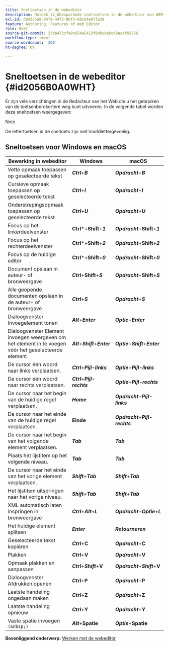 ```yaml
---
title: Sneltoetsen in de webeditor
description: Ontdek tijdbesparende sneltoetsen in de webeditor van AEM hulplijnen.
exl-id: d843c5a9-04f8-44f2-9bf5-60cb4ed7fa38
feature: Authoring, Features of Web Editor
role: User
source-git-commit: 33da473cfa8c654a5413f9d8cbe9c43acaf65766
workflow-type: tm+mt
source-wordcount: '360'
ht-degree: 0%

---
```


# Sneltoetsen in de webeditor {#id2056B0A0WHT}

Er zijn vele verrichtingen in de Redacteur van het Web die u het gebruiken van de toetsenbordkortere weg kunt uitvoeren. In de volgende tabel worden deze sneltoetsen weergegeven:

>[!NOTE]
>
> De lettertoetsen in de sneltoets zijn niet hoofdlettergevoelig.

## Sneltoetsen voor Windows en macOS

| Bewerking in webeditor | Windows | macOS |
|-----------------------|-----------------|-----------------|
| Vette opmaak toepassen op geselecteerde tekst | ***Ctrl***+***B*** | ***Opdracht***+***B*** |
| Cursieve opmaak toepassen op geselecteerde tekst | ***Ctrl***+***I*** | ***Opdracht***+***I*** |
| Onderstrepingsopmaak toepassen op geselecteerde tekst | ***Ctrl***+***U*** | ***Opdracht***+***U*** |
| Focus op het linkerdeelvenster | **Ctrl***+**Shift**+***1*** | ***Opdracht***+**Shift**+***1*** |
| Focus op het rechterdeelvenster | **Ctrl***+**Shift**+***2*** | ***Opdracht***+**Shift**+***2*** |
| Focus op de huidige editor | **Ctrl***+**Shift**+***0*** | ***Opdracht***+**Shift**+***0*** |
| Document opslaan in auteur- of bronweergave | ***Ctrl***+**Shift**+***S*** | ***Opdracht***+**Shift**+***S*** |
| Alle geopende documenten opslaan in de auteur- of bronweergave | ***Ctrl***+***S*** | ***Opdracht***+***S*** |
| Dialoogvenster Invoegelement tonen | ***Alt***+***Enter*** | ***Optie***+***Enter*** |
| Dialoogvenster Element invoegen weergeven om het element in te voegen vóór het geselecteerde element | ***Alt***+***Shift***+***Enter*** | ***Optie***+***Shift***+***Enter*** |
| De cursor één woord naar links verplaatsen. | ***Ctrl***+***Pijl-links*** | ***Optie***+***Pijl-links*** |
| De cursor één woord naar rechts verplaatsen. | ***Ctrl***+***Pijl-rechts*** | ***Optie***+***Pijl-rechts*** |
| De cursor naar het begin van de huidige regel verplaatsen. | ***Home*** | ***Opdracht***+***Pijl-links*** |
| De cursor naar het einde van de huidige regel verplaatsen. | **Einde** | ***Opdracht***+***Pijl-rechts*** |
| De cursor naar het begin van het volgende element verplaatsen. | ***Tab*** | ***Tab*** |
| Plaats het lijstitem op het volgende niveau. | ***Tab*** | ***Tab*** |
| De cursor naar het einde van het vorige element verplaatsen. | ***Shift***+***Tab*** | ***Shift***+***Tab*** |
| Het lijstitem uitspringen naar het vorige niveau. | ***Shift***+***Tab*** | ***Shift***+***Tab*** |
| XML automatisch laten inspringen in bronweergave | ***Ctrl***+***Alt***+***L*** | ***Opdracht***+***Optie***+***L*** |
| Het huidige element splitsen | ***Enter*** | ***Retourneren*** |
| Geselecteerde tekst kopiëren | ***Ctrl***+**C** | ***Opdracht***+**C** |
| Plakken | ***Ctrl***+**V** | ***Opdracht***+**V** |
| Opmaak plakken en aanpassen | ***Ctrl***+***Shift***+**V** | ***Opdracht***+***Shift***+**V** |
| Dialoogvenster Afdrukken openen | ***Ctrl***+**P** | ***Opdracht***+**P** |
| Laatste handeling ongedaan maken | ***Ctrl***+**Z** | ***Opdracht***+**Z** |
| Laatste handeling opnieuw | ***Ctrl***+**Y** | ***Opdracht***+**Y** |
| Vaste spatie invoegen `(&nbsp;)` | ***Alt***+**Spatie** | ***Optie***+**Spatie** |

**Bovenliggend onderwerp:** [Werken met de webeditor](web-editor.md)
